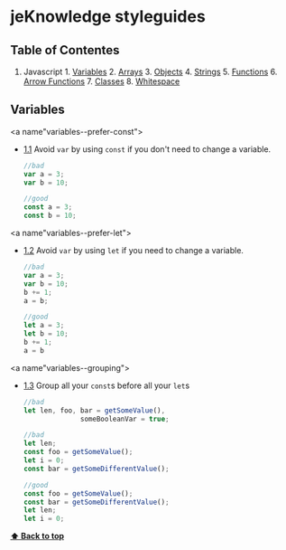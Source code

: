# jeKnowledge styleguides

## Table of Contentes

  1. Javascript
    1. [Variables](#variables)
    2. [Arrays](#arrays)
    3. [Objects](#objects)
    4. [Strings](#strings)
    5. [Functions](#functions)
    6. [Arrow Functions](#arrow-functions)
    7. [Classes](#classes)
    8. [Whitespace](#whitespace)

## Variables 

  <a name"variables--prefer-const"></a><a name="1.1"></a>
  - [1.1](#variables--prefer-const) Avoid  `var` by using `const` if you don't need to change a variable.

    ```javascript
    //bad
    var a = 3;
    var b = 10;

    //good
    const a = 3;
    const b = 10;
    ```

  <a name"variables--prefer-let"></a><a name="1.2"></a>
  - [1.2](#variables--prefer-let) Avoid `var` by using `let` if you need to change a variable.

    ```javascript
    //bad
    var a = 3;
    var b = 10;
    b += 1;
    a = b;

    //good
    let a = 3;
    let b = 10;
    b += 1;
    a = b
    ```
  
  <a name"variables--grouping"></a><a name="1.3"></a>
  - [1.3](#variables--grouping) Group all your `const`s before all your `let`s 

    ```javascript
    //bad
    let len, foo, bar = getSomeValue(),
                  someBooleanVar = true;

    //bad
    let len;
    const foo = getSomeValue();
    let i = 0;
    const bar = getSomeDifferentValue();

    //good
    const foo = getSomeValue();
    const bar = getSomeDifferentValue();
    let len;
    let i = 0;
    ```

**[⬆ Back to top](#table-of-contents)**

